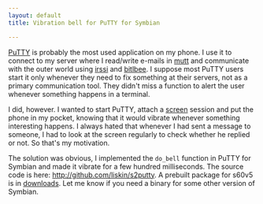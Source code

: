 ```yaml
---
layout: default
title: Vibration bell for PuTTY for Symbian

---
```


[PuTTY][putty] is probably the most used application on my phone. I use it to
connect to my server where I read/write e-mails in [mutt][] and communicate
with the outer world using [irssi][] and [bitlbee][]. I suppose most PuTTY
users start it only whenever they need to fix something at their servers, not
as a primary communication tool. They didn't miss a function to alert the user
whenever something happens in a terminal.

I did, however. I wanted to start PuTTY, attach a [screen][] session and put
the phone in my pocket, knowing that it would vibrate whenever something
interesting happens. I always hated that whenever I had sent a message to
someone, I had to look at the screen regularly to check whether he replied or
not. So that's my motivation.

The solution was obvious, I implemented the `do_bell` function in PuTTY for
Symbian and made it vibrate for a few hundred milliseconds. The source code is
here: <http://github.com/liskin/s2putty>. A prebuilt package for s60v5 is in
[downloads][]. Let me know if you need a binary for some other version of
Symbian.

[putty]: http://bd.kicks-ass.net/koodaus/putty/
[mutt]: http://www.mutt.org/
[irssi]: http://www.irssi.org/
[bitlbee]: http://www.bitlbee.org/
[screen]: http://www.gnu.org/software/screen/
[downloads]: http://github.com/liskin/s2putty/downloads
